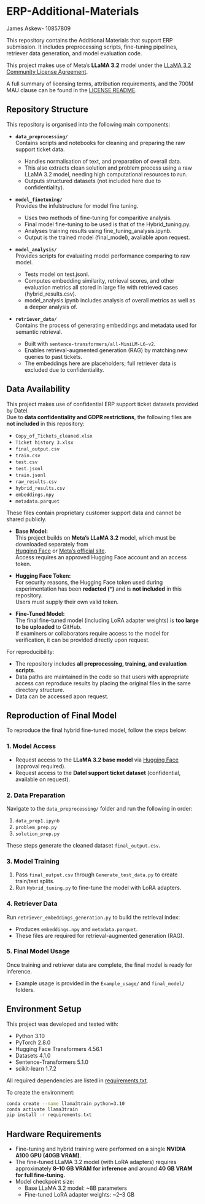 # ERP-Additional-Materials
James Askew- 10857809

This repository contains the Additional Materials that support ERP submission.
It includes preprocessing scripts, fine-tuning pipelines, retriever data generation, and model evaluation code.

This project makes use of Meta’s **LLaMA 3.2** model under the 
[LLaMA 3.2 Community License Agreement](https://www.llama.com/llama-downloads/).

A full summary of licensing terms, attribution requirements, and the 700M MAU clause 
can be found in the [LICENSE README](LICENSE/README.md).

## Repository Structure

This repository is organised into the following main components:

- **`data_preprocessing/`**  
  Contains scripts and notebooks for cleaning and preparing the raw support ticket data.  
  - Handles normalisation of text, and preparation of overall data.
  - This also extracts clean solution and problem process using a raw LLaMA 3.2 model, needing high computational resources to run.  
  - Outputs structured datasets (not included here due to confidentiality).  

- **`model_finetuning/`**  
   Provides the infulstructure for model fine tuning.
  - Uses two methods of fine-tuning for comparitive analysis.
  - Final model fine-tuning to be used is that of the Hybrid_tuning.py.
  - Analyses training results using fine_tuning_analysis.ipynb.
  - Output is the trained model (final_model), avaliable apon request.

- **`model_analysis/`**  
  Provides scripts for evaluating model performance comparing to raw model.
  - Tests model on test.jsonl.
  - Computes embedding similarity, retrieval scores, and other evaluation metrics all stored in large file with retrieved cases (hybrid_results.csv).  
  - model_analysis.ipynb includes analysis of overall metrics as well as a deeper analysis of.  

- **`retriever_data/`**  
  Contains the process of generating embeddings and metadata used for semantic retrieval.  
  - Built with `sentence-transformers/all-MiniLM-L6-v2`.  
  - Enables retrieval-augmented generation (RAG) by matching new queries to past tickets.  
  - The embeddings here are placeholders; full retriever data is excluded due to confidentiality.
  

## Data Availability

This project makes use of confidential ERP support ticket datasets provided by Datel.  
Due to **data confidentiality and GDPR restrictions**, the following files are **not included** in this repository:

- `Copy_of_Tickets_cleaned.xlsx`
- `Ticket history 3.xlsx`
- `final_output.csv`
- `train.csv`
- `test.csv`
- `test.jsonl`
- `train.jsonl`
- `raw_results.csv`
- `hybrid_results.csv`
- `embeddings.npy`
- `metadata.parquet`

These files contain proprietary customer support data and cannot be shared publicly.  
- **Base Model:**  
  This project builds on **Meta’s LLaMA 3.2** model, which must be downloaded separately from  
  [Hugging Face](https://huggingface.co/meta-llama/Llama-3.1-8B-Instruct) or [Meta’s official site](https://www.llama.com/llama-downloads/).  
  Access requires an approved Hugging Face account and an access token.  

- **Hugging Face Token:**  
  For security reasons, the Hugging Face token used during experimentation has been **redacted (*****)** and is **not included** in this repository.  
  Users must supply their own valid token.  

- **Fine-Tuned Model:**  
  The final fine-tuned model (including LoRA adapter weights) is **too large to be uploaded** to GitHub.  
  If examiners or collaborators require access to the model for verification, it can be provided directly upon request.  

For reproducibility:
- The repository includes **all preprocessing, training, and evaluation scripts**.  
- Data paths are maintained in the code so that users with appropriate access can reproduce results by placing the original files in the same directory structure.  
- Data can be accessed apon request.

## Reproduction of Final Model

To reproduce the final hybrid fine-tuned model, follow the steps below:

### 1. Model Access
- Request access to the **LLaMA 3.2 base model** via [Hugging Face](https://huggingface.co/meta-llama) (approval required).  
- Request access to the **Datel support ticket dataset** (confidential, available on request).  

### 2. Data Preparation
Navigate to the `data_preprocessing/` folder and run the following in order:  
1. `data_prep1.ipynb`  
2. `problem_prep.py`  
3. `solution_prep.py`  

These steps generate the cleaned dataset `final_output.csv`.  

### 3. Model Training
1. Pass `final_output.csv` through `Generate_test_data.py` to create train/test splits.  
2. Run `Hybrid_tuning.py` to fine-tune the model with LoRA adapters.  

### 4. Retriever Data
Run `retriever_embeddings_generation.py` to build the retrieval index:  
- Produces `embeddings.npy` and `metadata.parquet`.  
- These files are required for retrieval-augmented generation (RAG).  

### 5. Final Model Usage
Once training and retriever data are complete, the final model is ready for inference.  
- Example usage is provided in the `Example_usage/` and `final_model/` folders.  

## Environment Setup

This project was developed and tested with:
- Python 3.10
- PyTorch 2.8.0
- Hugging Face Transformers 4.56.1
- Datasets 4.1.0
- Sentence-Transformers 5.1.0
- scikit-learn 1.7.2

All required dependencies are listed in [requirements.txt](requirements.txt).

To create the environment:

```bash
conda create --name llama3train python=3.10
conda activate llama3train
pip install -r requirements.txt
```


## Hardware Requirements

- Fine-tuning and hybrid training were performed on a single **NVIDIA A100 GPU (40GB VRAM)**.  
- The fine-tuned LLaMA 3.2 model (with LoRA adapters) requires approximately **8–10 GB VRAM for inference** and around **40 GB VRAM for full fine-tuning**.  
- Model checkpoint size:  
  - Base LLaMA 3.2 model: ~8B parameters  
  - Fine-tuned LoRA adapter weights: ~2–3 GB




